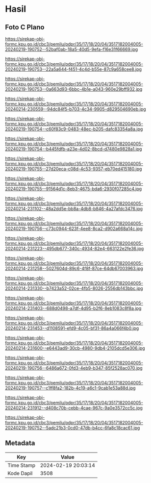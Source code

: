 # Hasil

## Foto C Plano

https://sirekap-obj-formc.kpu.go.id/cbc3/pemilu/pdpr/35/17/18/20/04/3517182004005-20240219-190752--52baf0ab-18a5-40d5-9efa-f16e31f66669.jpg

https://sirekap-obj-formc.kpu.go.id/cbc3/pemilu/pdpr/35/17/18/20/04/3517182004005-20240219-190753--22a5a644-f451-4c4d-b55e-87c9a658cee8.jpg

https://sirekap-obj-formc.kpu.go.id/cbc3/pemilu/pdpr/35/17/18/20/04/3517182004005-20240219-190753--0a663d93-6bbc-4b1e-a043-960e29bff932.jpg

https://sirekap-obj-formc.kpu.go.id/cbc3/pemilu/pdpr/35/17/18/20/04/3517182004005-20240214-230559--94dc84f5-b703-4c34-9905-d829504690eb.jpg

https://sirekap-obj-formc.kpu.go.id/cbc3/pemilu/pdpr/35/17/18/20/04/3517182004005-20240219-190754--c60f83c9-0483-48ec-b205-dafc83354a8a.jpg

https://sirekap-obj-formc.kpu.go.id/cbc3/pemilu/pdpr/35/17/18/20/04/3517182004005-20240219-190754--b445fdfb-a23e-4d02-8bcd-d7480e9828a1.jpg

https://sirekap-obj-formc.kpu.go.id/cbc3/pemilu/pdpr/35/17/18/20/04/3517182004005-20240219-190755--27d20eca-c08d-4c53-9357-eb70ed415180.jpg

https://sirekap-obj-formc.kpu.go.id/cbc3/pemilu/pdpr/35/17/18/20/04/3517182004005-20240219-190755--91564d1c-8eb3-4675-bda6-2930f07285c4.jpg

https://sirekap-obj-formc.kpu.go.id/cbc3/pemilu/pdpr/35/17/18/20/04/3517182004005-20240214-231102--48a2dd5e-bb8a-4db8-b846-4a27afdc3476.jpg

https://sirekap-obj-formc.kpu.go.id/cbc3/pemilu/pdpr/35/17/18/20/04/3517182004005-20240219-190756--c73c0944-623f-4ee8-8ca2-d902a668a14c.jpg

https://sirekap-obj-formc.kpu.go.id/cbc3/pemilu/pdpr/35/17/18/20/04/3517182004005-20240214-231223--495db677-340c-4934-82e4-663122e2fe36.jpg

https://sirekap-obj-formc.kpu.go.id/cbc3/pemilu/pdpr/35/17/18/20/04/3517182004005-20240214-231258--5027604d-89c6-4f8f-87ce-64db67003963.jpg

https://sirekap-obj-formc.kpu.go.id/cbc3/pemilu/pdpr/35/17/18/20/04/3517182004005-20240214-231330--b7423a52-02ce-4fb5-8026-2556db143bbc.jpg

https://sirekap-obj-formc.kpu.go.id/cbc3/pemilu/pdpr/35/17/18/20/04/3517182004005-20240214-231403--688d0498-a7df-4d95-b2f6-8eb1083c8f8a.jpg

https://sirekap-obj-formc.kpu.go.id/cbc3/pemilu/pdpr/35/17/18/20/04/3517182004005-20240214-231453--d1108591-efd9-4c05-bf31-86a4a066f4b0.jpg

https://sirekap-obj-formc.kpu.go.id/cbc3/pemilu/pdpr/35/17/18/20/04/3517182004005-20240214-231600--e6443ad9-30cb-4980-9db4-2105dcd5e306.jpg

https://sirekap-obj-formc.kpu.go.id/cbc3/pemilu/pdpr/35/17/18/20/04/3517182004005-20240219-190756--6486a672-0fd3-4eb9-b347-85f2528ac070.jpg

https://sirekap-obj-formc.kpu.go.id/cbc3/pemilu/pdpr/35/17/18/20/04/3517182004005-20240219-190757--c1ff8fa2-182b-4c19-a6c1-9cab1e53a88d.jpg

https://sirekap-obj-formc.kpu.go.id/cbc3/pemilu/pdpr/35/17/18/20/04/3517182004005-20240214-231912--d408c70b-cebb-4cae-967c-9a0e3572cc5c.jpg

https://sirekap-obj-formc.kpu.go.id/cbc3/pemilu/pdpr/35/17/18/20/04/3517182004005-20240219-190752--5adc21b3-0cd0-47db-b4cc-6fa8c18cac61.jpg


## Metadata

| Key        | Value               |
| ---------- | ------------------- |
| Time Stamp | 2024-02-19 20:03:14 |
| Kode Dapil | 3508                |



